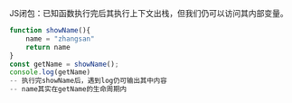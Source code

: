 JS闭包：已知函数执行完后其执行上下文出栈，但我们仍可以访问其内部变量。
```js
function showName(){
	name = "zhangsan"
	return name 
}
const getName = showName();
console.log(getName) 
-- 执行完showName后，遇到log仍可输出其中内容
-- name其实在getName的生命周期内
```
